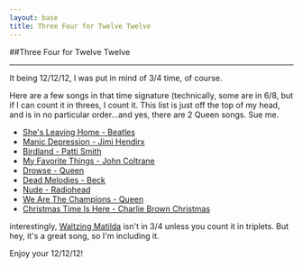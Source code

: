 ```yaml
---
layout: base
title: Three Four for Twelve Twelve
---
```

##Three Four for Twelve Twelve
***
It being 12/12/12, I was put in mind of 3/4 time, of course.  

Here are a few songs in that time signature (technically, some are in 6/8, but if I can count it in threes, I count it.  This list is just off the top of my head, and is in no particular order...and yes, there are 2 Queen songs.  Sue me.

* [She's Leaving Home - Beatles](http://www.youtube.com/watch?v=-lG3nXyI41M)
* [Manic Depression - Jimi Hendirx](http://www.youtube.com/watch?v=Hvfzrffto2I)
* [Birdland - Patti Smith](http://www.youtube.com/watch?v=47leRbuaOxo)
* [My Favorite Things - John Coltrane](http://www.youtube.com/watch?v=qWG2dsXV5HI)
* [Drowse - Queen](http://www.youtube.com/watch?v=k1G1xZsLb3c)
* [Dead Melodies - Beck](http://www.youtube.com/watch?v=qwXtHZeBb7M)
* [Nude - Radiohead](http://www.youtube.com/watch?v=1ky1td3_6LY)
* [We Are The Champions - Queen](http://www.youtube.com/watch?v=04854XqcfCY)
* [Christmas Time Is Here - Charlie Brown Christmas](http://www.youtube.com/watch?v=GPG3zSgm_Qo)

interestingly, [Waltzing Matilda](http://www.youtube.com/watch?v=XrkThaBWa5c) isn't in 3/4 unless you count it in triplets.  But hey, it's a great song, so I'm including it.

Enjoy your 12/12/12!
